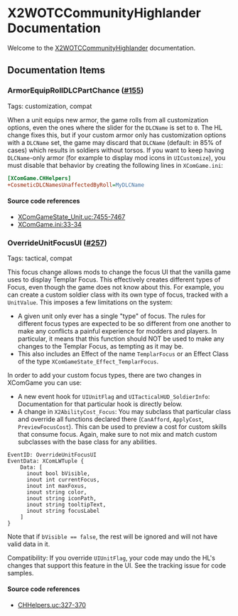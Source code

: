 # X2WOTCCommunityHighlander Documentation

Welcome to the [X2WOTCCommunityHighlander](https://github.com/X2CommunityCore/X2WOTCCommunityHighlander/) documentation.

## Documentation Items

### ArmorEquipRollDLCPartChance ([#155](https://github.com/X2CommunityCore/X2WOTCCommunityHighlander/issues/155))

Tags: customization, compat

When a unit equips new armor, the game rolls from all customization options, even the ones where
the slider for the `DLCName` is set to `0`. The HL change fixes this, but if your custom armor only
has customization options with a `DLCName` set, the game may discard that `DLCName` (default: in 85% of cases)
which results in soldiers without torsos. If you want to keep having `DLCName`-only armor
(for example to display mod icons in `UICustomize`), you must disable that behavior
by creating the following lines in `XComGame.ini`:

```ini
[XComGame.CHHelpers]
+CosmeticDLCNamesUnaffectedByRoll=MyDLCName
```

#### Source code references

* [XComGameState_Unit.uc:7455-7467](https://github.com/X2CommunityCore/X2WOTCCommunityHighlander/blob/beta/X2WOTCCommunityHighlander/Src/XComGame/Classes/XComGameState_Unit.uc#L7455-L7467)
* [XComGame.ini:33-34](https://github.com/X2CommunityCore/X2WOTCCommunityHighlander/blob/beta/X2WOTCCommunityHighlander/Config/XComGame.ini#L33-L34)

### OverrideUnitFocusUI ([#257](https://github.com/X2CommunityCore/X2WOTCCommunityHighlander/issues/257))

Tags: tactical, compat

This focus change allows mods to change the focus UI that the vanilla game uses
to display Templar Focus. This effectively creates different types of Focus, even
though the game does not know about this. For example, you can create a custom
soldier class with its own type of focus, tracked with a `UnitValue`.
This imposes a few limitations on the system:

* A given unit only ever has a single "type" of focus. The rules for different focus
  types are expected to be so different from one another to make any conflicts
  a painful experience for modders and players.
  In particular, it means that this function should NOT be used to make any changes
  to the Templar Focus, as tempting as it may be.
* This also includes an Effect of the name `TemplarFocus` or an Effect Class of the type
  `XComGameState_Effect_TemplarFocus`.

In order to add your custom focus types, there are two changes in XComGame you can use:

* A new event hook for `UIUnitFlag` and `UITacticalHUD_SoldierInfo`: Documentation for that
  particular hook is directly below.
* A change in `X2AbilityCost_Focus`: You may subclass that particular class and override all
  functions declared there (`CanAfford`, `ApplyCost`, `PreviewFocusCost`). This can be used to
  preview a cost for custom skills that consume focus. Again, make sure to not mix and match
  custom subclasses with the base class for any abilities.

```unrealscript
EventID: OverrideUnitFocusUI
EventData: XComLWTuple {
    Data: [
      inout bool bVisible,
      inout int currentFocus,
      inout int maxFoxus,
      inout string color,
      inout string iconPath,
      inout string tooltipText,
      inout string focusLabel
    ]
}
```

Note that if `bVisible == false`, the rest will be ignored and will not have valid data in it.

Compatibility: If you override `UIUnitFlag`, your code may undo the HL's changes that
support this feature in the UI. See the tracking issue for code samples.

#### Source code references

* [CHHelpers.uc:327-370](https://github.com/X2CommunityCore/X2WOTCCommunityHighlander/blob/beta/X2WOTCCommunityHighlander/Src/XComGame/Classes/CHHelpers.uc#L327-L370)

